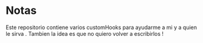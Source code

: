 # Notas

Este repositorio contiene varios customHooks para ayudarme a mi y a quien le sirva .
Tambien la idea es que no quiero volver a escribirlos !  